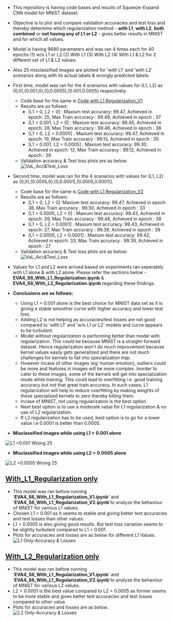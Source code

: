 - This repository is having code bases and results of Squeeze-Expand CNN model for MNIST dataset.
- Objective is to plot and compare validation accuracies and test loss and thereby determine which regularization method - **with L1**, **with L2**, **both combined** or **not having any of L1 or L2** - gives better results in MNIST and for which all values.
- Model is having 9680 parameters and was ran 4 times each for 40 epochs (1) w/o L1 or L2 (2) With L1 (3) With L2 (4) With L1 & L2 for 2 different set of L1 & L2 values.
- Also 25 misclassified images are plotted for 'with L1' and 'with L2' scenarios along with its actual labels & wrongly predicted labels.
- First time, model was ran for the 4 scenarios with values for (L1, L2) as (0,0),(0.001,0),(0,0.0005),(0.001,0.0005) respectively.
  - Code base for the same is [Code with L1 Regularization_V1](EVA4_S6_Regularization_V1.ipynb)
  - Results are as follows:
      - [L1 = 0, L2 = 0] : Maxium test accuracy: 99.47, Achieved in epoch: 25, Max Train accuracy : 99.49, Achieved in epoch : 37
      - [L1 = 0.001, L2 = 0] : Maxium test accuracy: 99.45, Achieved in epoch: 28, Max Train accuracy : 99.46, Achieved in epoch : 38
      - [L1 = 0, L2 = 0.0005] : Maxium test accuracy: 99.47, Achieved in epoch: 19, Max Train accuracy : 99.13, Achieved in epoch : 35
      - [L1 = 0.001, L2 = 0.0005] : Maxium test accuracy: 99.30, Achieved in epoch: 12, Max Train accuracy : 99.12, Achieved in epoch : 39
  - Validation accuracy & Test loss plots are as below:
  ![VaL_Acc&Test_Loss](https://github.com/anilbhatt1/Deep_Learning_EVA4_Phase1/blob/master/S6-L1_L2Regularization/Val_Test%20Accuracies.png)
- Second time, model was ran for the 4 scenarios with values for (L1, L2) as (0,0),(0.0005,0),(0,0.0001),(0.0005,0.0001)].
  - Code base for the same is [Code with L1 Regularization_V2](EVA4_S6_Regularization_V2.ipynb)
  - Results are as follows:
      - [L1 = 0, L2 = 0] :Maxium test accuracy: 99.47, Achieved in epoch: 38, Max Train accuracy : 99.50, Achieved in epoch : 33
      - [L1 = 0.0005, L2 = 0] : Maxium test accuracy: 99.43, Achieved in epoch: 39, Max Train accuracy : 99.48, Achieved in epoch : 38
      - [L1 = 0, L2 = 0.0001] : Maxium test accuracy: 99.43, Achieved in epoch: 27, Max Train accuracy : 99.39, Achieved in epoch : 38
      - [L1 = 0.0005, L2 = 0.0001] : Maxium test accuracy: 99.42, Achieved in epoch: 33, Max Train accuracy : 99.39, Achieved in epoch : 27
  - Validation accuracy & Test loss plots are as below:
  ![VaL_Acc&Test_Loss](https://github.com/anilbhatt1/Deep_Learning_EVA4_Phase1/blob/master/S6-L1_L2Regularization/Val_Test%20Accuracies_Final%20L1_L2%20Model_V2.png)
- Values for L1 and L2 were arrived based on experiments ran seperately with L1 alone & with L2 alone. Please refer the sections below - **EVA4_S6_With_L1_Regularization.ipynb** & **EVA4_S6_With_L2_Regularization.ipynb** regarding these findings.
- **Conclusions are as follows:**
  - Using L1 = 0.001 alone is the best choice for MNIST data set as it is giving a stable smoother curve with higher accuracy and lower test loss.
  - Adding L2 is not helping as accuracies/test losses are not good compared to 'with L1' and 'w/o L1 or L2' models and curve appears to be turbulent.
  - Model without regularization is performing better than model with regularization. This could be because MNIST is a straight-forward dataset. Hence regularization won't do much improvement because kernel values easily gets generalized and there are not much challenges for kernels to fall into specialization trap. 
  - However incase of other images (eg: human emotion), outliers could be more and features in images will be more complex. Inorder to cater to these images, some of the kernels will get into specialization mode while training. This could lead to overfitting i.e. good training accuracy but not that great train accuracy. In such cases, L1 regularization will help to reduce overfitting by making weights of these specialized kernels to zero thereby killing them.
  - Incase of MNIST, not using regularization is the best option
  - Next best option is to use a moderate value for L1 regularization & no use of L2 regularization.
  - If L2 regularization has to be used, best option is to go for a lower value i.e 0.0001 is better than 0.0005.
  
 - **Misclassified images while using L1 = 0.001 alone**

![L1 =0.001 Wrong 25](https://github.com/anilbhatt1/Deep_Learning_EVA4_Phase1/blob/master/S6-L1_L2Regularization/25%20Misclassied%20Images_With%20L1%3D0.001.png)

 - **Misclassified images while using L2 = 0.0005 alone**
 
 ![L2 =0.0005 Wrong 25](https://github.com/anilbhatt1/Deep_Learning_EVA4_Phase1/blob/master/S6-L1_L2Regularization/25%20Misclassied%20Images_With%20L2%3D0.0005.png)
 
[With_L1_Regularization only](EVA4_S6_With_L1_Regularization.ipynb)
------------------------------------
- This model was ran before running '**EVA4_S6_With_L1_Regularization_V1.ipynb**' and '**EVA4_S6_With_L1_Regularization_V2.ipynb**'to analyze the behaviour of MNIST for various L1 values.
- Chosen L1 = 0.001 as it seems to stable and giving better test accuracies and test losses than other values.
- L1 = 0.0005 is also giving good results. But test loss variation seems to be slightly turbulent compared to L1 = 0.001
- Plots for accuracies and losses are as below for different L1 Values.
![L1 Only-Accuracy & Losses](https://github.com/anilbhatt1/Deep_Learning_EVA4_Phase1/blob/master/S6-L1_L2Regularization/Val%20Accuracy_Losses%20for%20diff%20L1%20values.png)

[With_L2_Regularization only](EVA4_S6_With_L2_Regularization.ipynb)
------------------------------------
- This model was ran before running '**EVA4_S6_With_L1_Regularization_V1.ipynb**' and '**EVA4_S6_With_L1_Regularization_V2.ipynb**'to analyze the behaviour of MNIST for various L2 values.
- L2 = 0.0001 is the best value compared to L2 = 0.0005 as former seems to be more stable and gives better test accuracies and test losses compared to other value.
- Plots for accuracies and losses are as below.
![L2 Only-Accuracy & Losses](https://github.com/anilbhatt1/Deep_Learning_EVA4_Phase1/blob/master/S6-L1_L2Regularization/Val%20Accuracy_Losses%20for%20diff%20L2%20values.png)

